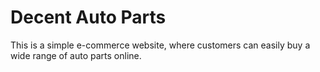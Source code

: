 # Decent Auto Parts
This is a simple e-commerce website, where customers can easily buy a wide range of auto parts online.
